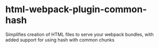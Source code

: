 # html-webpack-plugin-common-hash
Simplifies creation of HTML files to serve your webpack bundles, with added support for using hash with common chunks
